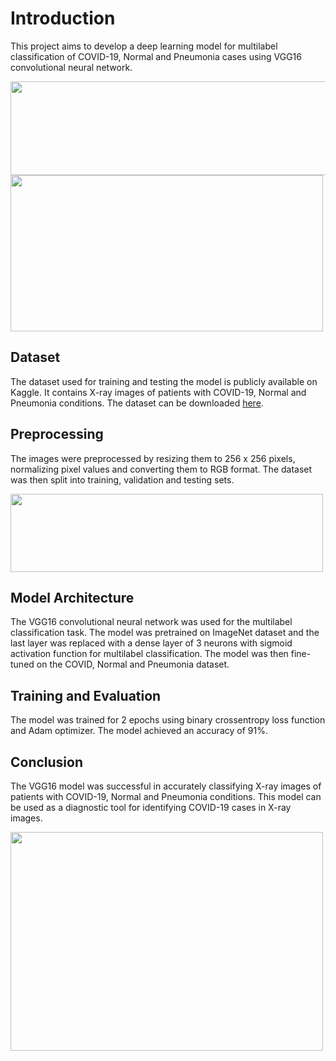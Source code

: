 <!DOCTYPE html>
<html>
<head>
	<title>Multilabel Classification using VGG16 for COVID, Normal and Pneumonia</title>
</head>
<body>
	<h1>Introduction</h1>
	<p>This project aims to develop a deep learning model for multilabel classification of COVID-19, Normal and Pneumonia cases using VGG16 convolutional neural network.</p>
 <img src="https://storage.googleapis.com/lds-media/images/vgg16-architecture.width-1200.jpg"  width=600, height=150>
 <img src="https://i.stack.imgur.com/108n0.jpg"  width=500, height=250>
<h2>Dataset</h2>
<p>The dataset used for training and testing the model is publicly available on Kaggle. It contains X-ray images of patients with COVID-19, Normal and Pneumonia conditions. The dataset can be downloaded <a href="https://www.kaggle.com/praveengovi/coronahack-chest-xraydataset" target="_blank">here</a>.</p>

<h2>Preprocessing</h2>
<p>The images were preprocessed by resizing them to 256 x 256 pixels, normalizing pixel values and converting them to RGB format. The dataset was then split into training, validation and testing sets.</p>
<img src='https://media.springernature.com/full/springer-static/image/art%3A10.1038%2Fs41598-020-74539-2/MediaObjects/41598_2020_74539_Fig1_HTML.jpg' width=500, height=125>

<h2>Model Architecture</h2>
<p>The VGG16 convolutional neural network was used for the multilabel classification task. The model was pretrained on ImageNet dataset and the last layer was replaced with a dense layer of 3 neurons with sigmoid activation function for multilabel classification. The model was then fine-tuned on the COVID, Normal and Pneumonia dataset.</p>

<h2>Training and Evaluation</h2>
<p>The model was trained for 2 epochs using binary crossentropy loss function and Adam optimizer. The model achieved an accuracy of 91%. </p>

<h2>Conclusion</h2>
<p>The VGG16 model was successful in accurately classifying X-ray images of patients with COVID-19, Normal and Pneumonia conditions. This model can be used as a diagnostic tool for identifying COVID-19 cases in X-ray images.</p>
 <img src='https://journals.plos.org/plosone/article/figure/image?download&size=large&id=10.1371/journal.pone.0265949.g001' width=500, height=350>
</body>
</html>



